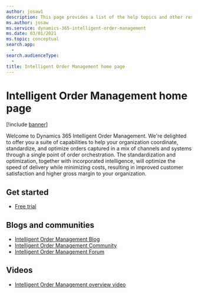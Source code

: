 ```yaml
---
author: josaw1
description: This page provides a list of the help topics and other resources for Intelligent Order Management features.   
ms.author: josaw
ms.service: dynamics-365-intelligent-order-management
ms.date: 03/01/2021
ms.topic: conceptual
search.app: 
  - 
search.audienceType:
  - 
title: Intelligent Order Management home page
---
```


# Intelligent Order Management home page

[!include [banner](includes/banner.md)]

Welcome to Dynamics 365 Intelligent Order Management. We're delighted to offer you a suite of capabilities to help your organization coordinate, standardize, and optimize orders captured in a mix of channels and systems through a single point of order orchestration. The standardization and optimization, together with incorporated intelligence, will optimize the speed of delivery while minimizing costs, resulting in improved customer satisfaction and higher gross margin to your organization.   

## Get started
- [Free trial](https://dynamics.microsoft.com/operations-management/)

## Blogs and communities
- [Intelligent Order Management Blog](https://community.dynamics.com/365/dynamics-365-intelligent-order-management/b/dynamics-365-intelligent-order-management-blog)
- [Intelligent Order Management Community](https://community.dynamics.com/365/dynamics-365-intelligent-order-management)
- [Intelligent Order Management Forum](https://community.dynamics.com/365/dynamics-365-intelligent-order-management/f/dynamics-365-intelligent-order-management-forum)


## Videos
- [Intelligent Order Management overview video](https://www.youtube.com/watch?v=X73HzFPrBb0&feature=youtu.be)
